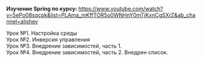 <b>Изучение Spring по курсу: </b> https://www.youtube.com/watch?v=5ePo08sqcpk&list=PLAma_mKffTOR5o0WNHnY0mTjKxnCgSXrZ&ab_channel=alishev

Урок №1. Настройка среды </br>
Урок №2. Инверсия управления </br>
Урок №3. Внедрение зависимостей, часть 1. </br>
Урок №4. Внедрение зависимостей, часть 2. Внедрен список. </br>
